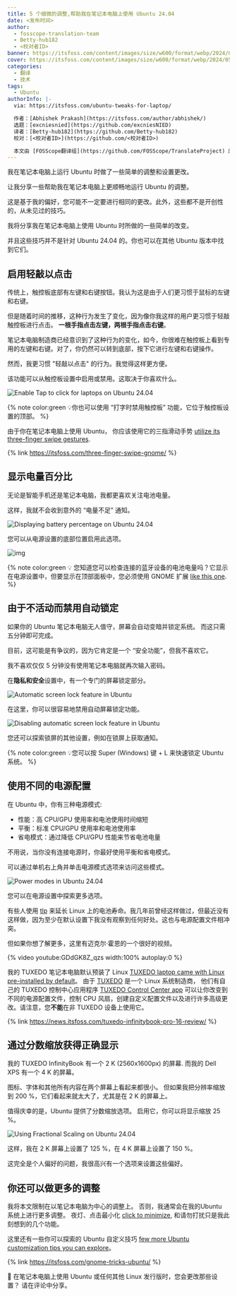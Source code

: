 ```yaml
---
title: 5 个细微的调整,帮助我在笔记本电脑上使用 Ubuntu 24.04
date: <发布时间>
author:
  - fosscope-translation-team
  - Betty-hub182
  - <校对者ID>
banner: https://itsfoss.com/content/images/size/w600/format/webp/2024/05/ubuntu-laptop-tiny-tweaks.png
cover: https://itsfoss.com/content/images/size/w600/format/webp/2024/05/ubuntu-laptop-tiny-tweaks.png
categories:
  - 翻译
  - 技术
tags:
  - Ubuntu
authorInfo: |-
  via: https://itsfoss.com/ubuntu-tweaks-for-laptop/

  作者：[Abhishek Prakash](https://itsfoss.com/author/abhishek/)
  选题：[excniesnied](https://github.com/excniesNIED)
  译者：[Betty-hub182](https://github.com/Betty-hub182)
  校对：[<校对者ID>](https://github.com/<校对者ID>)

  本文由 [FOSScope翻译组](https://github.com/FOSScope/TranslateProject) 原创编译，[开源观察](https://fosscope.com/) 荣誉推出
---
```


我在笔记本电脑上运行 Ubuntu 时做了一些简单的调整和设置更改。

<!-- more -->

让我分享一些帮助我在笔记本电脑上更顺畅地运行 Ubuntu 的调整。

这是基于我的偏好，您可能不一定要进行相同的更改。此外，这些都不是开创性的，从未见过的技巧。

我将分享我在笔记本电脑上使用 Ubuntu 时所做的一些简单的改变。

并且这些技巧并不是针对 Ubuntu 24.04 的。你也可以在其他 Ubuntu 版本中找到它们。

## 启用轻敲以点击

传统上，触控板底部有左键和右键按钮。我认为这是由于人们更习惯于鼠标的左键和右键。

但是随着时间的推移，这种行为发生了变化，因为像你我这样的用户更习惯于轻敲触控板进行点击。 **一根手指点击左键，两根手指点击右键**。

笔记本电脑制造商已经意识到了这种行为的变化，如今，你很难在触控板上看到专用的左键和右键。对了，你仍然可以转到底部，按下它进行左键和右键操作。

然而，我更习惯 "轻敲以点击" 的行为。我觉得这样更方便。

该功能可以从触控板设置中启用或禁用。这取决于你喜欢什么。

![Enable Tap to click for laptops on Ubuntu 24.04 ](https://itsfoss.com/content/images/2024/05/tap-to-click-ubuntu-24-04.webp)

{% note color:green 💡你也可以使用 “打字时禁用触控板” 功能，它位于触控板设置的顶部。 %}

由于你在笔记本电脑上使用 Ubuntu， 你应该使用它的三指滑动手势 [utilize its three-finger swipe gestures](https://itsfoss.com/three-finger-swipe-gnome/).

{% link https://itsfoss.com/three-finger-swipe-gnome/ %}

## 显示电量百分比

无论是智能手机还是笔记本电脑，我都更喜欢关注电池电量。

这样，我就不会收到意外的 “电量不足” 通知。

![Displaying battery percentage on Ubuntu 24.04](https://itsfoss.com/content/images/2024/05/displaying-battery-percentage-ubuntu.png)

您可以从电源设置的底部位置启用此选项。

![img](https://itsfoss.com/content/images/2024/05/display-battery-percentage-ubuntu-24-04.webp)

{% note color:green 💡 您知道您可以检查连接的蓝牙设备的电池电量吗？它显示在电源设置中，但要显示在顶部面板中，您必须使用 GNOME 扩展 [like this one](https://extensions.gnome.org/extension/3991/bluetooth-battery/?ref=itsfoss.com). %}

## 由于不活动而禁用自动锁定

如果你的 Ubuntu 笔记本电脑无人值守，屏幕会自动变暗并锁定系统。 而这只需五分钟即可完成。

目前，这可能是有争议的，因为它肯定是一个 “安全功能”，但我不喜欢它。

我不喜欢仅仅 5 分钟没有使用笔记本电脑就再次输入密码。

在**隐私和安全**设置中，有一个专门的屏幕锁定部分。

![Automatic screen lock feature in Ubuntu](https://itsfoss.com/content/images/2024/05/screen-lock-settings-ubuntu-24-04.png)

在这里，你可以很容易地禁用自动屏幕锁定功能。

![Disabling automatic screen lock feature in Ubuntu](https://itsfoss.com/content/images/2024/05/disable-automatic-screenlock-ubuntu.png)

您还可以探索锁屏的其他设置，例如在锁屏上获取通知。

{% note color:green 💡您可以按 Super (Windows) 键 + L 来快速锁定 Ubuntu 系统。 %}

## 使用不同的电源配置

在 Ubuntu 中，你有三种电源模式:

- 性能：高 CPU/GPU 使用率和电池使用时间缩短
- 平衡：标准 CPU/GPU 使用率和电池使用率
- 省电模式：通过降低 CPU/GPU 性能来节省电池电量

不用说，当你没有连接电源时，你最好使用平衡和省电模式。

可以通过单机右上角并单击电源模式选项来访问这些模式。

![Power modes in Ubuntu 24.04](https://itsfoss.com/content/images/2024/05/power-profile-ubuntu-24-04.webp)

您可以在电源设置中探索更多选项。

有些人使用 [tlp](https://linrunner.de/tlp/index.html?ref=itsfoss.com) 来延长 Linux 上的电池寿命。我几年前曾经这样做过，但最近没有这样做，因为至少在默认设置下我没有观察到任何好处。这也与电源配置文件相冲突。

但如果你想了解更多，这里有迈克尔·霍恩的一个很好的视频。

{% video youtube:GDdGK8Z_qzs width:100% autoplay:0 %}

我的 TUXEDO 笔记本电脑默认预装了 Linux  [TUXEDO laptop came with Linux pre-installed by default](https://itsfoss.com/get-linux-laptops/)。 由于 [TUXEDO](https://www.tuxedocomputers.com/index.php?ref=itsfoss.com) 是一个 Linux 系统制造商， 他们有自己的 TUXEDO 控制中心应用程序 [TUXEDO Control Center app](https://www.tuxedocomputers.com/en/TUXEDO-Control-Center-TCC.tuxedo?ref=itsfoss.com) 可以让你改变到不同的电源配置文件，控制 CPU 风扇，创建自定义配置文件以及进行许多高级更改。请注意，您**不能**在非 TUXEDO 设备上使用它。

{% link https://news.itsfoss.com/tuxedo-infinitybook-pro-16-review/ %}

## 通过分数缩放获得正确显示

我的 TUXEDO InfinityBook 有一个 2 K (2560x1600px) 的屏幕. 而我的 Dell XPS 有一个 4 K 的屏幕。

图标、字体和其他所有内容在两个屏幕上看起来都很小。 但如果我把分辨率缩放到 200 %，它们看起来就太大了，尤其是在 2 K 的屏幕上。

值得庆幸的是，Ubuntu 提供了分数缩放选项。 启用它，你可以将显示缩放 25 %。

![Using Fractional Scaling on Ubuntu 24.04](https://itsfoss.com/content/images/2024/05/enable-fractional-scaling.png)

这样，我在 2 K 屏幕上设置了 125 %，在 4 K 屏幕上设置了 150 %。

这完全是个人偏好的问题，我很高兴有一个选项来设置这些偏好。

## 你还可以做更多的调整

我将本文限制在以笔记本电脑为中心的调整上。 否则，我通常会在我的Ubuntu 系统上进行更多调整。 夜灯、点击最小化 [click to minimize](https://itsfoss.com/click-to-minimize-ubuntu/), 和请勿打扰只是我此刻想到的几个功能。

这里还有一些你可以探索的 Ubuntu 自定义技巧 [few more Ubuntu customization tips you can explore](https://itsfoss.com/gnome-tricks-ubuntu/)。

{% link https://itsfoss.com/gnome-tricks-ubuntu/ %}

💬 在笔记本电脑上使用 Ubuntu 或任何其他 Linux 发行版时，您会更改那些设置？ 请在评论中分享。
